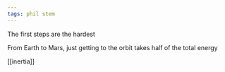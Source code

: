 ```yaml
---
tags: phil stem
---
```


The first steps are the hardest 

From Earth to Mars, just getting to the orbit takes half of the total energy

[[inertia]]